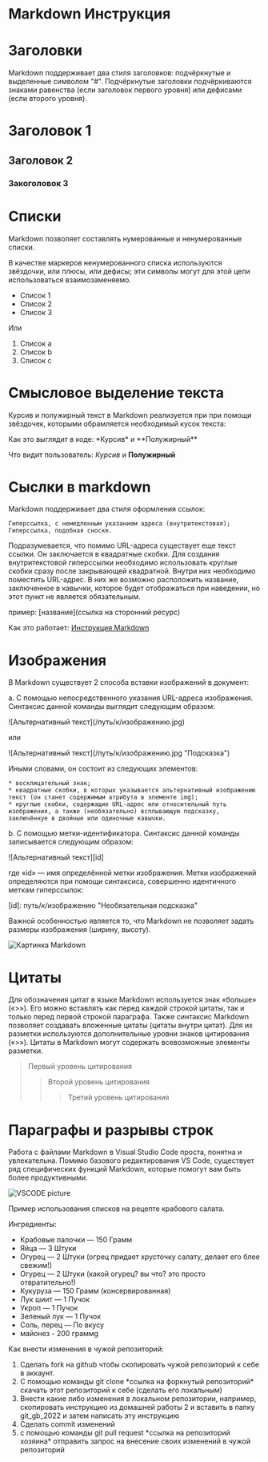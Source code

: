 # Markdown Инструкция

# Заголовки

Markdown поддерживает два стиля заголовков: подчёркнутые и выделенные символом "#". Подчёркнутые заголовки подчёркиваются знаками равенства (если заголовок первого уровня) или дефисами (если второго уровня). 

# Заголовок 1
## Заголовок 2
### Закоголовок 3

# Списки
Markdown позволяет составлять нумерованные и ненумерованные списки.

В качестве маркеров ненумерованного списка используются звёздочки, или плюсы, или дефисы; эти символы могут для этой цели использоваться взаимозаменяемо.

* Список 1
* Список 2
* Список 3

Или

1. Список a
2. Список b
3. Список c

# Смысловое выделение текста

Курсив и полужирный текст в Markdown реализуется при при помощи звёздочек, которыми обрамляется необходимый кусок текста:

Как это выглядит в коде: \*Курсив\* и \*\*Полужирный\*\*

Что видит пользователь: *Курсив* и **Полужирный**

# Сыслки в markdown

Markdown поддерживает два стиля оформления ссылок:

    Гиперссылка, с немедленным указанием адреса (внутритекстовая);
    Гиперссылка, подобная сноске.

Подразумевается, что помимо URL-адреса существует еще текст ссылки. Он заключается в квадратные скобки. Для создания внутритекстовой гиперссылки необходимо использовать круглые скобки сразу после закрывающей квадратной. Внутри них необходимо поместить URL-адрес. В них же возможно расположить название, заключенное в кавычки, которое будет отображаться при наведении, но этот пункт не является обязательным.

пример: \[название]\(ссылка на сторонний ресурс)

Как это работает: [Инструкция Markdown](https://gist.github.com/Jekins/2bf2d0638163f1294637#Links)

# Изображения

В Markdown существует 2 способа вставки изображений в документ:

a. С помощью непосредственного указания URL-адреса изображения. Синтаксис данной команды выглядит следующим образом:

\![Альтернативный текст]\(/путь/к/изображению.jpg)

или

\![Альтернативный текст]\(/путь/к/изображению.jpg "Подсказка")

Иными словами, он состоит из следующих элементов:

    * восклицательный знак;
    * квадратные скобки, в которых указывается альтернативный изображению текст (он станет содержимым атрибута в элементе img);
    * круглые скобки, содержащие URL-адрес или относительный путь изображения, а также (необязательно) всплывающую подсказку, заключённуе в двойные или одиночные кавычки.

b. С помощью метки-идентификатора. Синтаксис данной команды записывается следующим образом:

\![Альтернативный текст]\[id]

где «id» — имя определённой метки изображения. Метки изображений определяются при помощи синтаксиса, совершенно идентичного меткам гиперссылок:

\[id]: путь/к/изображению "Необязательная подсказка"

Важной особенностью является то, что Markdown не позволяет задать размеры изображения (ширину, высоту).

![Картинка Markdown](i.webp)

# Цитаты
Для обозначения цитат в языке Markdown используется знак «больше» («>»). Его можно вставлять как перед каждой строкой цитаты, так и только перед первой строкой параграфа. Также синтаксис Markdown позволяет создавать вложенные цитаты (цитаты внутри цитат). Для их разметки используются дополнительные уровни знаков цитирования («>»). Цитаты в Markdown могут содержать всевозможные элементы разметки.

> Первый уровень цитирования
>> Второй уровень цитирования
>>> Третий уровень цитирования

# Параграфы и разрывы строк

Работа с файлами Markdown в Visual Studio Code проста, понятна и увлекательна. Помимо базового редактирования VS Code, существует ряд специфических функций Markdown, которые помогут вам быть более продуктивными.

![VSCODE picture](VSCODE.jpeg)

Пример использования списков на рецепте крабового салата.

Ингредиенты: 

* Крабовые палочки — 150 Грамм 
* Яйца — 3 Штуки 
* Огурец — 2 Штуки (огрец придает хрусточку салату, делает его блее свежим!)
* Огурец — 2 Штуки (какой огурец? вы что? это просто отвратительно!)
* Кукуруза — 150 Грамм (консервированная) 
* Лук шиит — 1 Пучок 
* Укроп — 1 Пучок 
* Зеленый лук — 1 Пучок 
* Соль, перец — По вкусу
* майонез - 200 граммg

Как внести изменения в чужой репозиторий:

1) Сделать fork на github чтобы скопировать чужой репозиторий к себе в аккаунт.
2) С помощью команды git clone \*ссылка на форкнутый репозиторий\* скачать этот репозиторий к себе (сделать его локальным)
3) Внести какие либо изменения в локальном репозитории, например, скопировать инструкцию из домашней работы 2 и вставить в папку git_gb_2022 и затем написать эту инструкцию
4) Сделать commit изменений 
5) с помощью команды git pull request \*ссылка на репозиторий хозяина\* отправить запрос на внесение своих изменений в чужой репозиторий